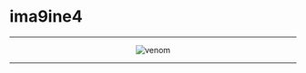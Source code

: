 # ima9ine4
<div align="center">
<hr/>

![venom](https://capsule-render.vercel.app/api?type=venom&height=200&text=imagine's%20Github.&fontSize=70&color=0:8871e5,100:b678c4&stroke=b678c4)

<hr/>


</div>


